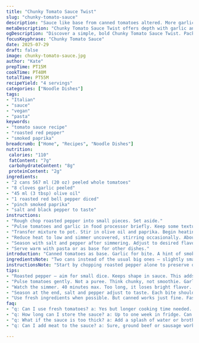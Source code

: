 ```yaml
---
title: "Chunky Tomato Sauce Twist"
slug: "chunky-tomato-sauce"
description: "Sauce like base from canned tomatoes altered. More garlic but less oil than usual. Added roasted red pepper chunks for color and flavor depth. Cooking short-ish to keep some bite, about 40 minutes. Salt and pepper to taste, with pinch of smoked paprika for subtle heat. Dense enough paste to grab pasta well."
metaDescription: "Chunky Tomato Sauce Twist offers depth with garlic and roasted red pepper. A rich sauce that clings well to pasta and adds flavor bottom line."
ogDescription: "Discover a simple, bold Chunky Tomato Sauce Twist. Packed with garlic, roasted peppers, and a hint of smoked paprika. A tasty base to elevate any dish."
focusKeyphrase: "Chunky Tomato Sauce"
date: 2025-07-29
draft: false
image: chunky-tomato-sauce.jpg
author: "Kate"
prepTime: PT15M
cookTime: PT40M
totalTime: PT55M
recipeYield: "4 servings"
categories: ["Noodle Dishes"]
tags:
- "Italian"
- "sauce"
- "vegan"
- "pasta"
keywords:
- "tomato sauce recipe"
- "roasted red pepper"
- "smoked paprika"
breadcrumb: ["Home", "Recipes", "Noodle Dishes"]
nutrition: 
 calories: "110"
 fatContent: "7g"
 carbohydrateContent: "8g"
 proteinContent: "2g"
ingredients:
- "2 cans 567 ml (20 oz) peeled whole tomatoes"
- "8 cloves garlic peeled"
- "45 ml (3 tbsp) olive oil"
- "1 roasted red bell pepper diced"
- "pinch smoked paprika"
- "salt and black pepper to taste"
instructions:
- "Rough chop roasted pepper into small pieces. Set aside."
- "Pulse tomatoes and garlic in food processor briefly. Keep some texture; avoid pureed paste."
- "Transfer mixture to pot. Stir in olive oil and paprika. Begin heating to boil."
- "Reduce heat to low and simmer uncovered, stirring occasionally. About 40 minutes or until sauce thickens somewhat. Add roasted pepper mid-way through cooking."
- "Season with salt and pepper after simmering. Adjust to desired flavor intensity."
- "Serve warm with pasta or as base for other dishes."
introduction: "Canned tomatoes as base. Garlic for bite. A hint of smoky paprika sneaks in. Roasted red peppers chopped, not blended. Adds depth and flickers of sweetness. No rushing. Long simmer, but not too long. Keeps some texture. Oil trimmed down a bit, no drowning. Salt and pepper later, to taste. Not just a sauce, a platform. Go heavy on pasta, or grab bread. Simple elements, slightly twisted. Cooking that waits but doesn’t wait forever. Something thick enough without losing brightness."
ingredientsNote: "Two cans instead of the usual big ones – slightly smaller. Garlic ups from six to eight cloves. Olive oil cut by a quarter. Roasted red pepper added, prepped separately then stirred in. Smoked paprika for a touch of heat and complexity, replacing some seasoning staples found in plain sauces. Salt and pepper remain last step, personalized. Keep the garlic raw before processing to maintain punch, not harsh. Combining fresh steps with pantry staples."
instructionsNote: "Start by chopping roasted pepper alone to preserve distinct chunks. Pulsing tomatoes and garlic just enough – pulsate carefully, not pureeing into oblivion. Blend aims for rough texture, more tactile mouthfeel. Stir in oil and paprika before heat hits to infuse flavors. Simmer time cut slightly, 40 minutes instead of 30-45, to hold moisture but concentrate. Roasted pepper added after fifteen minutes to avoid mushiness. Salt and pepper season at the end. Stir often enough, but no frantic stirring to keep sauce consistency varied. Serve soon or cool and refrigerate."
tips:
- "Roasted pepper – aim for small dice. Keeps shape in sauce. This adds color and flavor. Don't skip it, texture is key. Better than blending."
- "Pulse tomatoes gently. Not a puree. Think chunky, not smoothie. Garlic added still whole. Big punch, full flavor. Maintain bites, mouthfeel you want."
- "Watch the simmer. 40 minutes max. Too long, it loses bright flavor. Stir occasionally. Keep it varied but don't frantically mix. Take your time."
- "Season at the end, salt and pepper adjust to taste. Each bite should be personal. Smoked paprika brings warmth. Too much can overpower."
- "Use fresh ingredients when possible. But canned works just fine. Faster prep, flavors are good. Mix pantry with fresh, keep balance simple."
faq:
- "q: Can I use fresh tomatoes? a: Yes but longer cooking time needed. Peel them first. More effort but flavor can be worth it sometimes."
- "q: How long can I store the sauce? a: Up to one week in fridge. Can freeze too. Keep in airtight container. Thaw before reheating, simple enough."
- "q: What if the sauce is too thick? a: Add a splash of water or broth. Stir it in slowly at heating. Keep an eye on consistency. Adjust as needed."
- "q: Can I add meat to the sauce? a: Sure, ground beef or sausage works. Brown it first. Then add to sauce while simmering. Lots of options here."

---
```

